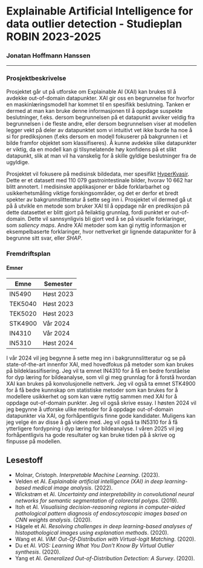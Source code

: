 # Explainable Artificial Intelligence for data outlier detection - Studieplan ROBIN 2023-2025 
### Jonatan Hoffmann Hanssen

---------------

### Prosjektbeskrivelse

Prosjektet går ut på utforske om Explainable AI (XAI) kan brukes til å avdekke out-of-domain datapunkter. XAI gir oss en begrunnelse for hvorfor en maskinlæringsmodell har kommet til en spesifikk beslutning. Tanken er dermed at man kan bruke denne informasjonen til å oppdage suspekte beslutninger, f.eks. dersom begrunnelsen på et datapunkt avviker veldig fra begrunnelsen i de fleste andre, eller dersom begrunnelsen viser at modellen legger vekt på deler av datapunktet som vi intuitivt vet ikke burde ha noe å si for prediksjonen (f.eks dersom en modell fokuserer på bakgrunnen i et bilde framfor objektet som klassifiseres). Å kunne avdekke slike datapunkter er viktig, da en modell kan gi tilsynelatende høy konfidens på et slikt datapunkt, slik at man vil ha vanskelig for å skille gyldige beslutninger fra de ugyldige.

Prosjektet vil fokusere på medisinsk bildedata, mer spesifikt [HyperKvasir](https://datasets.simula.no/hyper-kvasir/). Dette er et datasett med 110 079 gastrointestinale bilder, hvorav 10 662 har blitt annotert. I medisinske applikasjoner er både forklarbarhet og usikkerhetsmåling viktige forskingsområder, og det er derfor et bredt spekter av bakgrunnslitteratur å sette seg inn i. Prosjektet vil dermed gå ut på å utvikle en metode som bruker XAI til å oppdage når en prediksjon på dette datasettet er blitt gjort på feilaktig grunnlag, fordi punktet er out-of-domain. Dette vil sannsynligvis bli gjort ved å se på visuelle forklaringer, som *saliency maps*. Andre XAI metoder som kan gi nyttig informasjon er eksempelbaserte forklaringer, hvor nettverket gir lignende datapunkter for å begrunne sitt svar, eller *SHAP*.

### Fremdriftsplan

#### Emner

| Emne | Semester
| --- | ---
| IN5490 | Høst 2023
| TEK5040 | Høst 2023
| TEK5020 | Høst 2023
| STK4900 | Vår 2024
| IN4310 | Vår 2024
| IN5310 | Høst 2024

I vår 2024 vil jeg begynne å sette meg inn i bakgrunnslitteratur og se på state-of-the-art innenfor XAI, med hovedfokus på metoder som kan brukes på bildeklassifisering. Jeg vil ta emnet IN4310 for å få en bedre forståelse for dyp læring for bildeanalyse, som vil gi meg grunnlag for å forstå hvordan XAI kan brukes på konvolusjonelle nettverk. Jeg vil også ta emnet STK4900 for å få bedre kunnskap om statistiske metoder som kan brukes for å modellere usikkerhet og som kan være nyttig sammen med XAI for å oppdage out-of-domain punkter. Jeg vil også skrive essay. I høsten 2024 vil jeg begynne å utforske ulike metoder for å oppdage out-of-domain datapunkter via XAI, og forhåpentligvis finne gode kandidater. Muligens kan jeg velge én av disse å gå videre med. Jeg vil også ta IN5310 for å få ytterligere fordypning i dyp læring for bildeanalyse. I våren 2025 vil jeg forhåpentligvis ha gode resultater og kan bruke tiden på å skrive og finpusse på modellen.


## Lesestoff

- Molnar, Cristoph. *Interpretable Machine Learning*. (2023).
- Velden et Al. *Explainable artificial intelligence (XAI) in deep learning-based medical image analysis*. (2022).
- Wickstrøm et Al. *Uncertainty and interpretability in convolutional neural networks for
semantic segmentation of colorectal polyps*. (2019).
- Itoh et Al. *Visualising decision-reasoning regions in computer-aided pathological pattern diagnosis of endoscytoscopic images based on CNN weights analysis*. (2020).
- Hägele et Al. *Resolving challenges in deep learning-based analyses of histopathological images using explanation methods*. (2020).
- Wang et Al. *ViM: Out-Of-Distribution with Virtual-logit Matching*. (2020).
- Du et Al. *VOS: Learning What You Don’t Know By Virtual Outlier synthesis*. (2020).
- Yang et Al. *Generalized Out-of-Distribution Detection: A Survey*. (2020).
